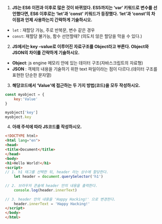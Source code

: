 1. **JS는 ES6 이전과 이후로 많은 것이 바뀌었다. ES5까지는 ‘var‘ 키워드로 변수를 선언했다면, ES6 이후로는 ‘let’과 ‘const’ 키워드가 등장했다. ‘let’과 ‘const’의 차이점과 언제 사용하는지 간략하게 기술하시오.**

* `let` : 재할당 가능, 주로 반복문, 변수 같은 경우 
* `const`: 재할당 불가능, 함수 선언할때? (의도치 않은 할당을 막을 수 있다.)

2. **JS에서는 key –value로 이루어진 자료구조를 Object라고 부른다. Object와 JSON의 차이를 간략하게 기술하시오.**

* **Object**: js engine 메모리 안에 있는 데이터 구조(자바스크립트의 자료형)
* **JSON** : 객체의 내용을 기술하기 위한 text 파일이라는 점이 다르다.(데이터 구조를 표현한 단순한 문자열)

3. **해당코드에서 ‘Value’에 접근하는 두 가지 방법(코드)을 모두 작성하시오.**

```js
const myobject = {
    key:'Value'
}
```

```js
myobject['key']
myobject.key
```



4. **아래 주석에 따라 JS코드를 작성하시오.**

```html
<!DOCTYPE html> 
<html lang="en"> 
<head>
<title>Document</title> 
</head> 
<body> 
<h1>Hello World!</h1> 
<script>
// 1. h1 태그를 선택한 뒤, header 라는 상수에 할당한다.
    let header = document.querySelector('h1')
    
// 2. 브라우저 콘솔에 header 안의 내용을 출력한다.
    console.log(header.innerText)
    
// 3. header 안의 내용을 'Happy Hacking!' 으로 변경한다. 
    header.innerText = 'Happy Hacking!'
</script> 
</body> 
</html>
```

